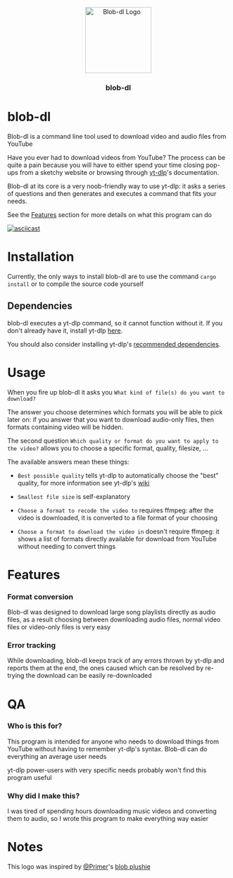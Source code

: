 <p align="center">
    <img alt="Blob-dl Logo" src="../assets/blob-dl-logo-v1.png" height="150">
    <h3 align="center">blob-dl</h3>
  </a>
</p>

# blob-dl
Blob-dl is a command line tool used to download video and audio files from YouTube

Have you ever had to download videos from YouTube? 
The process can be quite a pain because you will have to either spend your time closing pop-ups from a sketchy website or browsing through [yt-dlp](https://github.com/yt-dlp/yt-dlp)'s documentation.


Blob-dl at its core is a very noob-friendly way to use yt-dlp: it asks a series of questions and then generates and executes a command that fits your needs.

See the [Features](https://github.com/MicheleCioccarelli/blob-dl#features) section for more details on what this program can do

[![asciicast](https://asciinema.org/a/jZUokSc5oDms6vICdNTic1vxh.svg)](https://asciinema.org/a/jZUokSc5oDms6vICdNTic1vxh)


# Installation
Currently, the only ways to install blob-dl are to use the command `cargo install` or to compile the source code yourself 
## Dependencies
blob-dl executes a yt-dlp command, so it cannot function without it.
If you don't already have it, install yt-dlp [here](https://github.com/yt-dlp/yt-dlp#installation).

You should also consider installing yt-dlp's [recommended dependencies](https://github.com/yt-dlp/yt-dlp#dependencies).

# Usage
When you fire up blob-dl it asks you `What kind of file(s) do you want to download?` 

The answer you choose determines which formats you will be able to pick later on: if you answer that you want to download audio-only files, then formats containing video will be hidden.

The second question `Which quality or format do you want to apply to the video?` allows you to choose a specific format, quality, filesize, ...  

The available answers mean these things:

- `Best possible quality` tells yt-dlp to automatically choose the "best" quality, for more information see yt-dlp's [wiki](https://github.com/yt-dlp/yt-dlp#format-selection)

- `Smallest file size` is self-explanatory

- `Choose a format to recode the video to` requires ffmpeg: after the video is downloaded, it is converted to a file format of your choosing

- `Choose a format to download the video in` doesn't require ffmpeg: it shows a list of formats directly available for download from YouTube without needing to convert things


# Features

### Format conversion
Blob-dl was designed to download large song playlists directly as audio files, as a result choosing between downloading audio files, normal video files or video-only files is very easy

### Error tracking

While downloading, blob-dl keeps track of any errors thrown by yt-dlp and reports them at the end, the ones caused which can be resolved by re-trying the download can be easily re-downloaded


# QA
### Who is this for?
This program is intended for anyone who needs to download things from YouTube without having to remember yt-dlp's syntax. Blob-dl can do everything an average user needs

yt-dlp power-users with very specific needs probably won't find this program useful

### Why did I make this?
I was tired of spending hours downloading music videos and converting them to audio, so I wrote this program to make everything way easier



# Notes
This logo was inspired by [@Primer](https://www.youtube.com/c/PrimerLearning)'s [blob plushie](https://store.dftba.com/collections/primer/products/primer-blob-plushie)
